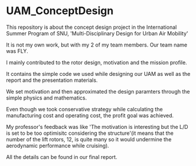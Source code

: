 # UAM_ConceptDesign
This repository is about the concept design project in the International Summer Program of SNU, 'Multi-Disciplinary Design for Urban Air Mobility'

It is not my own work, but with my 2 of my team members. Our team name was FLY.

I mainly contributed to the rotor design, motivation and the mission profile.

It contains the simple code we used while designing our UAM as well as the report and the presentation materials.

We set motivation and then approximated the design paramters through the simple physics and mathematics.

Even though we took conservative strategy while calculating the manufacturing cost and operating cost, the profit goal was achieved.

My professor's feedback was like 'The motivation is interesting but the L/D is set to be too optimisitc considering the structure'(it means that the number of the lift rotors, 12, is quite many so it would undermine the aerodynamic performance while cruising).

All the details can be found in our final report.
